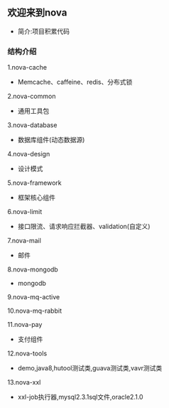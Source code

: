 ## 欢迎来到nova
* 简介:项目积累代码

### 结构介绍
1.nova-cache
* Memcache、caffeine、redis、分布式锁

2.nova-common
* 通用工具包

3.nova-database
* 数据库组件(动态数据源)

4.nova-design
* 设计模式

5.nova-framework
* 框架核心组件

6.nova-limit
* 接口限流、请求响应拦截器、validation(自定义)

7.nova-mail
* 邮件

8.nova-mongodb
* mongodb

9.nova-mq-active

10.nova-mq-rabbit

11.nova-pay
* 支付组件

12.nova-tools
* demo,java8,hutool测试类,guava测试类,vavr测试类

13.nova-xxl
* xxl-job执行器,mysql2.3.1sql文件,oracle2.1.0



